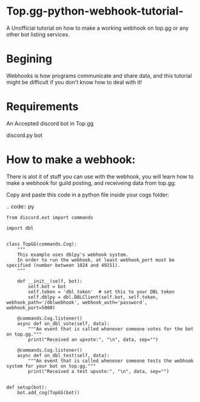 # Top.gg-python-webhook-tutorial-
A Unofficial tutorial on how to make a working webhook on top.gg or any other bot listing services.


# Begining

Webhooks is how programs communicate and share data, and this tutorial might be difficult if you don't know how to deal with it!



# Requirements

An Accepted discord bot in Top.gg

discord.py bot

# How to make a webhook:

There is alot it of stuff you can use with the webhook, you will learn how to make a webhook for guild posting, and receiveing data from top.gg:

Copy and paste this code in a python file inside your cogs folder:

.. code:: py

    from discord.ext import commands

    import dbl


    class TopGG(commands.Cog):
        """
        This example uses dblpy's webhook system.
        In order to run the webhook, at least webhook_port must be specified (number between 1024 and 49151).
        """

        def __init__(self, bot):
            self.bot = bot
            self.token = 'dbl_token'  # set this to your DBL token
            self.dblpy = dbl.DBLClient(self.bot, self.token, webhook_path='/dblwebhook', webhook_auth='password', webhook_port=5000)

        @commands.Cog.listener()
        async def on_dbl_vote(self, data):
            """An event that is called whenever someone votes for the bot on top.gg."""
            print("Received an upvote:", "\n", data, sep="")

        @commands.Cog.listener()
        async def on_dbl_test(self, data):
            """An event that is called whenever someone tests the webhook system for your bot on top.gg."""
            print("Received a test upvote:", "\n", data, sep="")


    def setup(bot):
        bot.add_cog(TopGG(bot))

